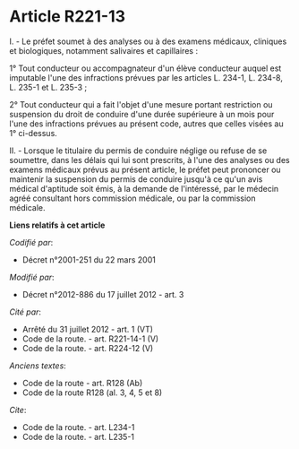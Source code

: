 # Article R221-13

I. - Le préfet soumet à des analyses ou à des examens médicaux, cliniques et biologiques, notamment salivaires et
capillaires : 

1° Tout conducteur ou accompagnateur d'un élève conducteur auquel est imputable l'une des infractions prévues par les
articles L. 234-1, L. 234-8, 
L. 235-1 et L. 235-3 ; 

2° Tout conducteur qui a fait l'objet d'une mesure portant restriction ou suspension du droit de conduire d'une durée
supérieure à un mois pour l'une des infractions prévues au présent code, autres que celles visées au 1° ci-dessus. 

II. - Lorsque le titulaire du permis de conduire néglige ou refuse de se soumettre, dans les délais qui lui sont prescrits, à
l'une des analyses ou des examens médicaux prévus au présent article, le préfet peut prononcer ou maintenir la suspension du
permis de conduire jusqu'à ce qu'un avis médical d'aptitude soit émis, à la demande de l'intéressé, par le médecin agréé
consultant hors commission médicale, ou par la commission médicale.

**Liens relatifs à cet article**

_Codifié par_:

  - Décret n°2001-251 du 22 mars 2001

_Modifié par_:

  - Décret n°2012-886 du 17 juillet 2012 - art. 3

_Cité par_:

  - Arrêté du 31 juillet 2012 - art. 1 (VT)
  - Code de la route. - art. R221-14-1 (V)
  - Code de la route. - art. R224-12 (V)

_Anciens textes_:

  - Code de la route - art. R128 (Ab)
  - Code de la route R128 (al. 3, 4, 5 et 8)

_Cite_:

  - Code de la route. - art. L234-1
  - Code de la route. - art. L235-1
